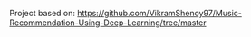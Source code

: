 Project based on: https://github.com/VikramShenoy97/Music-Recommendation-Using-Deep-Learning/tree/master

